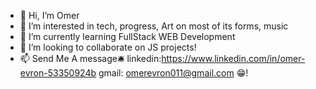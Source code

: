 - 👋 Hi, I’m Omer
- 👀 I’m interested in tech, progress, Art on most of its forms, music
- 🌱 I’m currently learning FullStack WEB Development
- 💞️ I’m looking to collaborate on JS projects!
- 📫 Send Me A message🛎 linkedin:https://www.linkedin.com/in/omer-evron-53350924b gmail: omerevron011@gmail.com 😁!
<!---
omero0467/omero0467 is a ✨ special ✨ repository because its `README.md` (this file) appears on your GitHub profile.
You can click the Preview link to take a look at your changes.
--->
